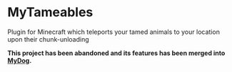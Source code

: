 # MyTameables
Plugin for Minecraft which teleports your tamed animals to your location upon their chunk-unloading

**This project has been abandoned and its features has been merged into [MyDog](https://github.com/HeroGamers/MyDog).**
